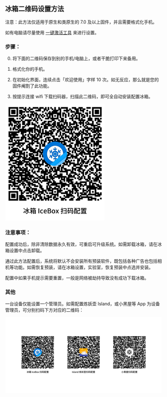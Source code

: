 ## 冰箱二维码设置方法

注意：此方法仅适用于原生和类原生的 7.0 及以上固件，并且需要格式化手机。

如有电脑请尽量使用 [一键激活工具](https://iceboxdoc.catchingnow.com/%E4%B8%80%E9%94%AE%E6%BF%80%E6%B4%BB%E5%B7%A5%E5%85%B7) 来进行设置。

### 步骤：

0. 将下面的二维码保存到别的手机/电脑上，或者干脆打印下来备用。

1. 格式化你的手机。

2. 在初始化界面，连续点击「欢迎使用」字样 10 次。如无反应，那么就是您的固件阉割了此功能。

3. 按提示连接 wifi 下载扫码器，扫描此二维码，即可全自动安装配置冰箱。

<img src="/icebox_dpm_qr.png?raw=true" width="320">

### 注意事项：

配置成功后，除非清除数据永久有效，可重启可升级系统。如需卸载冰箱，请在冰箱设置中点击卸载。

通过此方法配置后，系统将默认不会安装所有预装软件，既包括各种广告也包括相机等功能。如需恢复预装，请在冰箱设置，实验室，恢复预装中点选并安装。

配置中如果手机提示需要重置，一般是网络被劫持导致没有成功下载冰箱。

### 其他

一台设备仅能设置一个管理员。如需配置炼妖壶 Island，或小黑屋等 App 为设备管理员，可分别扫码下方对应的二维码：

<img src="/other_apps_qr.png?raw=true" width="960">

